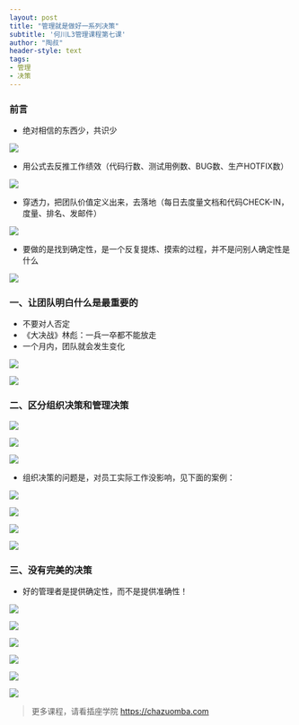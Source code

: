```yaml
---
layout: post
title: "管理就是做好一系列决策"
subtitle: '何川L3管理课程第七课'
author: "陶叔"
header-style: text
tags:
- 管理
- 决策
---
```


### 前言 
- 绝对相信的东西少，共识少

![](https://tjj006-1302037511.cos.ap-shanghai.myqcloud.com/2021/10/04/16333337954042.jpg)

- 用公式去反推工作绩效（代码行数、测试用例数、BUG数、生产HOTFIX数）

![](https://tjj006-1302037511.cos.ap-shanghai.myqcloud.com/2021/10/04/16333341476320.jpg)

- 穿透力，把团队价值定义出来，去落地（每日去度量文档和代码CHECK-IN，度量、排名、发邮件）

![](https://tjj006-1302037511.cos.ap-shanghai.myqcloud.com/2021/10/04/16333343005095.jpg)

- 要做的是找到确定性，是一个反复提炼、摸索的过程，并不是问别人确定性是什么

![](https://tjj006-1302037511.cos.ap-shanghai.myqcloud.com/2021/10/04/16333344334286.jpg)

### 一、让团队明白什么是最重要的
- 不要对人否定
- 《大决战》林彪：一兵一卒都不能放走
- 一个月内，团队就会发生变化

![](https://tjj006-1302037511.cos.ap-shanghai.myqcloud.com/2021/10/04/16333352815961.jpg)

![](https://tjj006-1302037511.cos.ap-shanghai.myqcloud.com/2021/10/04/16333353188277.jpg)

### 二、区分组织决策和管理决策

![](https://tjj006-1302037511.cos.ap-shanghai.myqcloud.com/2021/10/04/16333353656677.jpg)

![](https://tjj006-1302037511.cos.ap-shanghai.myqcloud.com/2021/10/04/16333355590216.jpg)

![](https://tjj006-1302037511.cos.ap-shanghai.myqcloud.com/2021/10/04/16333359304938.jpg)

- 组织决策的问题是，对员工实际工作没影响，见下面的案例：

![](https://tjj006-1302037511.cos.ap-shanghai.myqcloud.com/2021/10/04/16333359718213.jpg)

![](https://tjj006-1302037511.cos.ap-shanghai.myqcloud.com/2021/10/04/16333360601192.jpg)

![](https://tjj006-1302037511.cos.ap-shanghai.myqcloud.com/2021/10/04/16333363970285.jpg)

![](https://tjj006-1302037511.cos.ap-shanghai.myqcloud.com/2021/10/04/16333364050171.jpg)

### 三、没有完美的决策
- 好的管理者是提供确定性，而不是提供准确性！

![](https://tjj006-1302037511.cos.ap-shanghai.myqcloud.com/2021/10/04/16333366294436.jpg)

![](https://tjj006-1302037511.cos.ap-shanghai.myqcloud.com/2021/10/04/16333367900804.jpg)

![](https://tjj006-1302037511.cos.ap-shanghai.myqcloud.com/2021/10/04/16333368852679.jpg)

![](https://tjj006-1302037511.cos.ap-shanghai.myqcloud.com/2021/10/04/16333369641847.jpg)

![](https://tjj006-1302037511.cos.ap-shanghai.myqcloud.com/2021/10/04/16333371290402.jpg)

![](https://tjj006-1302037511.cos.ap-shanghai.myqcloud.com/2021/10/04/16333371741846.jpg)

> 更多课程，请看插座学院 https://chazuomba.com


